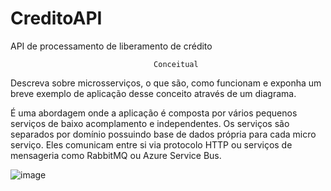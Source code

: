 # CreditoAPI
API de processamento de liberamento de crédito

                                    Conceitual
Descreva sobre microsserviços, o que são, como funcionam e exponha um breve exemplo de
aplicação desse conceito através de um diagrama.

É uma abordagem onde a aplicação é composta por vários pequenos serviços de baixo acomplamento e independentes. Os serviços são separados por domínio possuindo base de dados própria para cada micro serviço. Eles comunicam entre si via protocolo HTTP ou serviços de mensageria como RabbitMQ ou Azure Service Bus.

![image](https://github.com/fabriciodcm/APICredito/assets/8710253/80d1d6c4-2216-4f1b-97ce-06784f942771)
